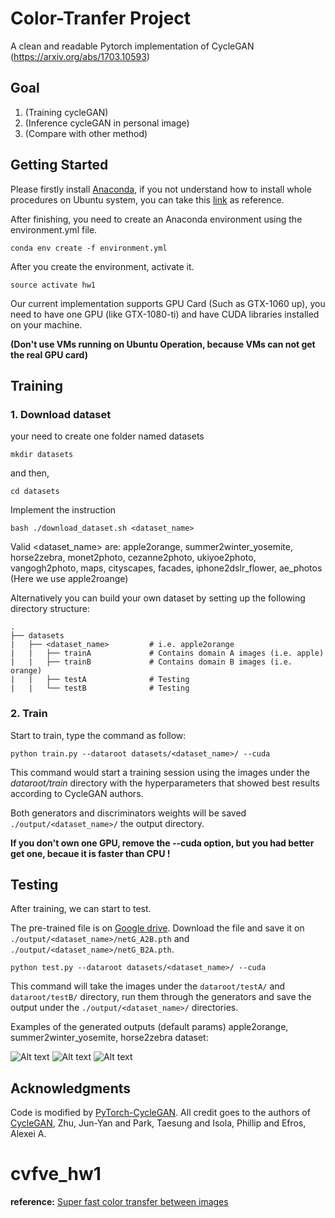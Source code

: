 # Color-Tranfer Project

A clean and readable Pytorch implementation of CycleGAN (https://arxiv.org/abs/1703.10593)

## Goal
1.  (Training cycleGAN)
2.  (Inference cycleGAN in personal image)
3.  (Compare with other method)

## Getting Started
Please firstly install [Anaconda](https://anaconda.org), if you not understand how to install whole procedures on Ubuntu system, you can take this [link](https://stackoverflow.com/questions/28852841/install-anaconda-on-ubuntu-via-command-line) as reference.


After finishing, you need to create an Anaconda environment using the environment.yml file.

```
conda env create -f environment.yml
```

After you create the environment, activate it.
```
source activate hw1
```

Our current implementation supports GPU Card (Such as GTX-1060 up), you need to have one GPU (like GTX-1080-ti) and have CUDA libraries installed on your machine. 

**(Don't use VMs running on Ubuntu Operation, because VMs can not get the real GPU card)**

## Training
### 1. Download dataset

your need to create one folder named datasets
```
mkdir datasets
```

and then,
```
cd datasets
```
Implement the instruction
```
bash ./download_dataset.sh <dataset_name>
```
Valid <dataset_name> are: apple2orange, summer2winter_yosemite, horse2zebra, monet2photo, cezanne2photo, ukiyoe2photo, vangogh2photo, maps, cityscapes, facades, iphone2dslr_flower, ae_photos (Here we use apple2roange)

Alternatively you can build your own dataset by setting up the following directory structure:

    .
    ├── datasets                   
    |   ├── <dataset_name>         # i.e. apple2orange
    |   |   ├── trainA             # Contains domain A images (i.e. apple)
    |   |   ├── trainB             # Contains domain B images (i.e. orange) 
    |   |   ├── testA              # Testing
    |   |   └── testB              # Testing
    
### 2. Train

Start to train, type the command as follow: 
```
python train.py --dataroot datasets/<dataset_name>/ --cuda
```

This command would start a training session using the images under the *dataroot/train* directory with the hyperparameters that showed best results according to CycleGAN authors. 

Both generators and discriminators weights will be saved ```./output/<dataset_name>/``` the output directory.

**If you don't own one GPU, remove the --cuda option, but you had better get one, becaue it is faster than CPU !**

## Testing
After training, we can start to test.

The pre-trained file is on [Google drive](https://drive.google.com/open?id=17FREtttCyFpvjRJxd4v3VVlVAu__Y5do). Download the file and save it on  ```./output/<dataset_name>/netG_A2B.pth``` and ```./output/<dataset_name>/netG_B2A.pth```. 

```
python test.py --dataroot datasets/<dataset_name>/ --cuda
```
This command will take the images under the ```dataroot/testA/``` and ```dataroot/testB/``` directory, run them through the generators and save the output under the ```./output/<dataset_name>/``` directories. 

Examples of the generated outputs (default params) apple2orange, summer2winter_yosemite, horse2zebra dataset:


![Alt text](./output/imgs/0035.png)
![Alt text](./output/imgs/0111.png)
![Alt text](./output/imgs/0067.png)



## Acknowledgments

Code is modified by [PyTorch-CycleGAN](https://github.com/aitorzip/PyTorch-CycleGAN). All credit goes to the authors of [CycleGAN](https://arxiv.org/abs/1703.10593), Zhu, Jun-Yan and Park, Taesung and Isola, Phillip and Efros, Alexei A.

# cvfve_hw1

**reference:**
[Super fast color transfer between images](https://github.com/jrosebr1/color_transfer)

